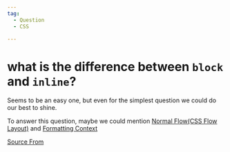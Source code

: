 ```yaml
---
tag:
  - Question
  - CSS

---
```

  
# what is the difference between `block` and `inline`?

Seems to be an easy one, but even for the simplest question we could do our best to shine.

To answer this question, maybe we could mention [Normal Flow(CSS Flow Layout)](https://developer.mozilla.org/en-US/docs/Web/CSS/CSS_Flow_Layout) and [Formatting Context](https://developer.mozilla.org/en-US/docs/Web/CSS/CSS_Flow_Layout/Intro_to_formatting_contexts)


[Source From](https://bigfrontend.dev/question/what-is-the-difference-between-block-and-inline)

  